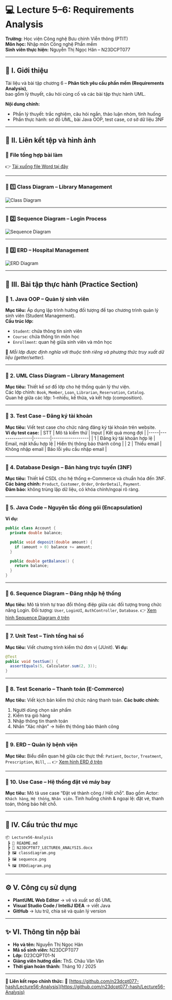 # 💻 Lecture 5–6: Requirements Analysis  
**Trường:** Học viện Công nghệ Bưu chính Viễn thông (PTIT)  
**Môn học:** Nhập môn Công nghệ Phần mềm  
**Sinh viên thực hiện:** Nguyễn Thị Ngọc Hân – N23DCPT077  

---

## 📘 I. Giới thiệu
Tài liệu và bài tập chương 6 – **Phân tích yêu cầu phần mềm (Requirements Analysis)**,  
bao gồm lý thuyết, câu hỏi củng cố và các bài tập thực hành UML.

**Nội dung chính:**
- Phần lý thuyết: trắc nghiệm, câu hỏi ngắn, thảo luận nhóm, tình huống  
- Phần thực hành: sơ đồ UML, bài Java OOP, test case, cơ sở dữ liệu 3NF  

---

## 🧩 II. Liên kết tệp và hình ảnh

### 📄 File tổng hợp bài làm
👉 [Tải xuống file Word tại đây](https://github.com/n23dcpt077-hash/Lecture56-Analysis/blob/main/N23DCPT077_LECTURE6_ANALYSIS.docx)

---

### 🧱 1️⃣ Class Diagram – Library Management
![Class Diagram](https://github.com/n23dcpt077-hash/Lecture56-Analysis/blob/main/classdiagram.png?raw=true)

---

### 🔁 2️⃣ Sequence Diagram – Login Process
![Sequence Diagram](https://github.com/n23dcpt077-hash/Lecture56-Analysis/blob/main/sequence.png?raw=true)

---

### 🏥 3️⃣ ERD – Hospital Management
![ERD Diagram](https://github.com/n23dcpt077-hash/Lecture56-Analysis/blob/main/ERDdiagram.png?raw=true)

---

## 🧮 III. Bài tập thực hành (Practice Section)

### 🔹 1. Java OOP – Quản lý sinh viên
**Mục tiêu:** Áp dụng lập trình hướng đối tượng để tạo chương trình quản lý sinh viên (Student Management).  
**Cấu trúc lớp:**
- `Student`: chứa thông tin sinh viên  
- `Course`: chứa thông tin môn học  
- `Enrollment`: quan hệ giữa sinh viên và môn học  

📘 *Mỗi lớp được định nghĩa với thuộc tính riêng và phương thức truy xuất dữ liệu (getter/setter).*

---

### 🔹 2. UML Class Diagram – Library Management
**Mục tiêu:** Thiết kế sơ đồ lớp cho hệ thống quản lý thư viện.  
Các lớp chính: `Book`, `Member`, `Loan`, `Librarian`, `Reservation`, `Catalog`.  
Quan hệ giữa các lớp: 1–nhiều, kế thừa, và kết hợp (composition).

---

### 🔹 3. Test Case – Đăng ký tài khoản
**Mục tiêu:** Viết test case cho chức năng đăng ký tài khoản trên website.  
**Ví dụ test case:**
| STT | Mô tả kiểm thử | Input | Kết quả mong đợi |
|-----|----------------|--------|------------------|
| 1 | Đăng ký tài khoản hợp lệ | Email, mật khẩu hợp lệ | Hiển thị thông báo thành công |
| 2 | Thiếu email | Không nhập email | Báo lỗi yêu cầu nhập email |

---

### 🔹 4. Database Design – Bán hàng trực tuyến (3NF)
**Mục tiêu:** Thiết kế CSDL cho hệ thống e-Commerce và chuẩn hóa đến 3NF.  
**Các bảng chính:** `Product`, `Customer`, `Order`, `OrderDetail`, `Payment`.  
**Đảm bảo:** không trùng lặp dữ liệu, có khóa chính/ngoại rõ ràng.

---

### 🔹 5. Java Code – Nguyên tắc đóng gói (Encapsulation)
**Ví dụ:**
```java
public class Account {
  private double balance;

  public void deposit(double amount) {
    if (amount > 0) balance += amount;
  }

  public double getBalance() {
    return balance;
  }
}
````

---

### 🔹 6. Sequence Diagram – Đăng nhập hệ thống

**Mục tiêu:** Mô tả trình tự trao đổi thông điệp giữa các đối tượng trong chức năng Login.
Đối tượng: `User`, `LoginUI`, `AuthController`, `Database`.
👉 [Xem hình Sequence Diagram ở trên](#-2️⃣-sequence-diagram--login-process)

---

### 🔹 7. Unit Test – Tính tổng hai số

**Mục tiêu:** Viết chương trình kiểm thử đơn vị (JUnit).
**Ví dụ:**

```java
@Test
public void testSum() {
  assertEquals(5, Calculator.sum(2, 3));
}
```

---

### 🔹 8. Test Scenario – Thanh toán (E-Commerce)

**Mục tiêu:** Viết kịch bản kiểm thử chức năng thanh toán.
**Các bước chính:**

1. Người dùng chọn sản phẩm
2. Kiểm tra giỏ hàng
3. Nhập thông tin thanh toán
4. Nhấn “Xác nhận” → hiển thị thông báo thành công

---

### 🔹 9. ERD – Quản lý bệnh viện

**Mục tiêu:** Biểu diễn quan hệ giữa các thực thể: `Patient`, `Doctor`, `Treatment`, `Prescription`, `Bill`, ...
👉 [Xem hình ERD ở trên](#-3️⃣-erd--hospital-management)

---

### 🔹 10. Use Case – Hệ thống đặt vé máy bay

**Mục tiêu:** Mô tả use case “Đặt vé thành công / Hết chỗ”.
Bao gồm Actor: `Khách hàng`, `Hệ thống`, `Nhân viên`.
Tình huống chính & ngoại lệ: đặt vé, thanh toán, thông báo hết chỗ.

---

## 🧭 IV. Cấu trúc thư mục

```
📦 Lecture56-Analysis
 ┣ 📜 README.md
 ┣ 📜 N23DCPT077_LECTURE6_ANALYSIS.docx
 ┣ 🖼️ classdiagram.png
 ┣ 🖼️ sequence.png
 ┗ 🖼️ ERDdiagram.png
```

---

## ⚙️ V. Công cụ sử dụng

* **PlantUML Web Editor** → vẽ và xuất sơ đồ UML
* **Visual Studio Code / IntelliJ IDEA** → viết Java
* **GitHub** → lưu trữ, chia sẻ và quản lý version

---

## ✨ VI. Thông tin nộp bài

* **Họ và tên:** Nguyễn Thị Ngọc Hân
* **Mã số sinh viên:** N23DCPT077
* **Lớp:** D23CQPT01-N
* **Giảng viên hướng dẫn:** ThS. Châu Văn Vân
* **Thời gian hoàn thành:** Tháng 10 / 2025

---

📍 **Liên kết repo chính thức:**
🔗 [https://github.com/n23dcpt077-hash/Lecture56-Analysis](https://github.com/n23dcpt077-hash/Lecture56-Analysis)



